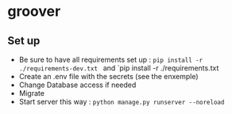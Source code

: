 # groover

## Set up
- Be sure to have all requirements set up : `pip install -r ./requirements-dev.txt ` and `pip install -r ./requirements.txt
- Create an .env file with the secrets (see the enxemple)
- Change Database access if needed
- Migrate
- Start server this way : `python manage.py runserver --noreload`
